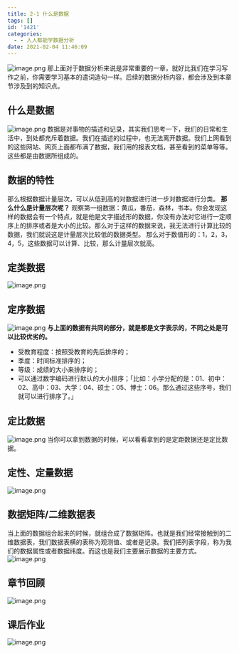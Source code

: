 ```yaml
---
title: 2-1 什么是数据
tags: []
id: '1421'
categories:
  - - 人人都能学数据分析
date: 2021-02-04 11:46:09
---
```


![image.png](https://img-blog.csdnimg.cn/img_convert/7f2ef3ab784efa86b5ec601370a84ddf.png) 那上面对于数据分析来说是非常重要的一章，就好比我们在学习写作之前，你需要学习基本的遣词造句一样。后续的数据分析内容，都会涉及到本章节涉及到的知识点。

## 什么是数据

![image.png](https://img-blog.csdnimg.cn/img_convert/cd971788b0c79bebc0e19d5170dd0a23.png) 数据是对事物的描述和记录，其实我们思考一下，我们的日常和生活中，到处都充斥着数据。我们在描述的过程中，也无法离开数据。我们上网看到的这些网站、网页上面都布满了数据，我们用的报表文档，甚至看到的菜单等等。这些都是由数据所组成的。

## 数据的特性

那么根据数据计量层次，可以从低到高的对数据进行进一步对数据进行分类。 **那么什么是计量层次呢？** 观察第一组数据：黄瓜，番茄，森林，书本。你会发现这样的数据会有一个特点，就是他是文字描述形的数据，你没有办法对它进行一定顺序上的排序或者是大小的比较。那么对于这样的数据来说，我无法进行计算比较的数据，我们就说这是计量层次比较低的数据类型。 那么对于数值形的：1，2，3，4，5，这些数据可以计算、比较，那么计量层次就高。

## 定类数据

![image.png](https://img-blog.csdnimg.cn/img_convert/205bb5a83ccf976d9e828174fe647d46.png)

## 定序数据

![image.png](https://img-blog.csdnimg.cn/img_convert/5eaf71d9d132a5533f81f53b4ec7ef95.png) **与上面的数据有共同的部分，就是都是文字表示的，不同之处是可以比较优劣的。**

*   受教育程度：按照受教育的先后排序的；
*   季度：时间标准排序的；
*   等级：成绩的大小来排序的；
*   可以通过数字编码进行默认的大小排序；「比如：小学分配的是：01、初中：02、高中：03、大学：04、硕士：05、博士：06。那么通过这些序号，我们就可以进行排序了。」

## 定比数据

![image.png](https://img-blog.csdnimg.cn/img_convert/de1af0415e6dccad52f6e61a3a3cb35d.png) 当你可以拿到数据的时候，可以看看拿到的是定距数据还是定比数据。

## 定性、定量数据

![image.png](https://img-blog.csdnimg.cn/img_convert/838deb2fe5b0c60a2f0ff5d07fc437c1.png)

## 数据矩阵/二维数据表

当上面的数据组合起来的时候，就组合成了数据矩阵。也就是我们经常接触到的二维数据表，我们数据表横的表称为观测值、或者是记录。我们把列表字段，称为我们的数据属性或者数据纬度。而这也是我们主要展示数据的主要方式。 ![image.png](https://img-blog.csdnimg.cn/img_convert/44bee7e02e6f4d2161331cb64b20056d.png)

## 章节回顾

![image.png](https://img-blog.csdnimg.cn/img_convert/2894c2788263ab9e284a655ba08f23fd.png)

## 课后作业

![image.png](https://img-blog.csdnimg.cn/img_convert/8e977612cdaa705b9c757cde8fc32827.png)